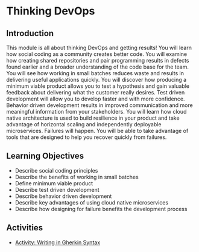 # Thinking DevOps
## Introduction
This module is all about thinking DevOps and getting results! You will learn how social coding as a community creates better code. You will examine how creating shared repositories and pair programming results in defects found earlier and a broader understanding of the code base for the team. You will see how working in small batches reduces waste and results in delivering useful applications quickly. You will discover how producing a minimum viable product allows you to test a hypothesis and gain valuable feedback about delivering what the customer really desires. Test driven development will allow you to develop faster and with more confidence. Behavior driven development results in improved communication and more meaningful information from your stakeholders. You will learn how cloud native architecture is used to build resilience in your product and take advantage of horizontal scaling and independently deployable microservices. Failures will happen. You will be able to take advantage of tools that are designed to help you recover quickly from failures.

## Learning Objectives
* Describe social coding principles
* Describe the benefits of working in small batches
* Define minimum viable product
* Describe test driven development
* Describe behavior driven development
* Describe key advantages of using cloud native microservices
* Describe how designing for failure benefits the development process

## Activities
* [Activity: Writing in Gherkin Syntax](https://cf-courses-data.s3.us.cloud-object-storage.appdomain.cloud/IBM-CS0191EN-SkillsNetwork/labs/Module_2/Gherkin_Syntax/index.html)
